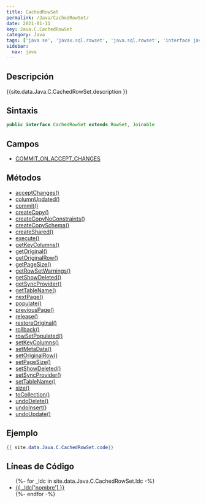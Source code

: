 ```yaml
---
title: CachedRowSet
permalink: /Java/CachedRowSet/
date: 2021-01-11
key: Java.C.CachedRowSet
category: Java
tags: ['java se', 'javax.sql.rowset', 'java.sql.rowset', 'interface java', 'Java 1.5']
sidebar: 
  nav: java
---
```


## Descripción
{{site.data.Java.C.CachedRowSet.description }}

## Sintaxis
~~~java
public interface CachedRowSet extends RowSet, Joinable
~~~

## Campos
* [COMMIT_ON_ACCEPT_CHANGES](/Java/CachedRowSet/COMMIT_ON_ACCEPT_CHANGES)

## Métodos
* [acceptChanges()](/Java/CachedRowSet/acceptChanges)
* [columnUpdated()](/Java/CachedRowSet/columnUpdated)
* [commit()](/Java/CachedRowSet/commit)
* [createCopy()](/Java/CachedRowSet/createCopy)
* [createCopyNoConstraints()](/Java/CachedRowSet/createCopyNoConstraints)
* [createCopySchema()](/Java/CachedRowSet/createCopySchema)
* [createShared()](/Java/CachedRowSet/createShared)
* [execute()](/Java/CachedRowSet/execute)
* [getKeyColumns()](/Java/CachedRowSet/getKeyColumns)
* [getOriginal()](/Java/CachedRowSet/getOriginal)
* [getOriginalRow()](/Java/CachedRowSet/getOriginalRow)
* [getPageSize()](/Java/CachedRowSet/getPageSize)
* [getRowSetWarnings()](/Java/CachedRowSet/getRowSetWarnings)
* [getShowDeleted()](/Java/CachedRowSet/getShowDeleted)
* [getSyncProvider()](/Java/CachedRowSet/getSyncProvider)
* [getTableName()](/Java/CachedRowSet/getTableName)
* [nextPage()](/Java/CachedRowSet/nextPage)
* [populate()](/Java/CachedRowSet/populate)
* [previousPage()](/Java/CachedRowSet/previousPage)
* [release()](/Java/CachedRowSet/release)
* [restoreOriginal()](/Java/CachedRowSet/restoreOriginal)
* [rollback()](/Java/CachedRowSet/rollback)
* [rowSetPopulated()](/Java/CachedRowSet/rowSetPopulated)
* [setKeyColumns()](/Java/CachedRowSet/setKeyColumns)
* [setMetaData()](/Java/CachedRowSet/setMetaData)
* [setOriginalRow()](/Java/CachedRowSet/setOriginalRow)
* [setPageSize()](/Java/CachedRowSet/setPageSize)
* [setShowDeleted()](/Java/CachedRowSet/setShowDeleted)
* [setSyncProvider()](/Java/CachedRowSet/setSyncProvider)
* [setTableName()](/Java/CachedRowSet/setTableName)
* [size()](/Java/CachedRowSet/size)
* [toCollection()](/Java/CachedRowSet/toCollection)
* [undoDelete()](/Java/CachedRowSet/undoDelete)
* [undoInsert()](/Java/CachedRowSet/undoInsert)
* [undoUpdate()](/Java/CachedRowSet/undoUpdate)

## Ejemplo
~~~java
{{ site.data.Java.C.CachedRowSet.code}}
~~~

## Líneas de Código
<ul>
{%- for _ldc in site.data.Java.C.CachedRowSet.ldc -%}
   <li>
       <a href="{{_ldc['url'] }}">{{ _ldc['nombre'] }}</a>
   </li>
{%- endfor -%}
</ul>
